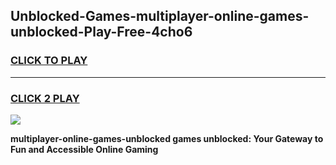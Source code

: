 
## Unblocked-Games-multiplayer-online-games-unblocked-Play-Free-4cho6
<h3>
<a href="https://premium76.site?title=multiplayer-online-games-unblocked&ref=18A1">CLICK TO PLAY</a></h3>
<hr>

<h3>
<a href="https://premium76.site?title=multiplayer-online-games-unblocked&ref=18A1">CLICK 2 PLAY</a>
  
</h3>

<a href="https://premium76.site?title=multiplayer-online-games-unblocked&ref=18A1"><img src="https://clearcache.store/games.png"></a>


**multiplayer-online-games-unblocked games unblocked: Your Gateway to Fun and Accessible Online Gaming**
